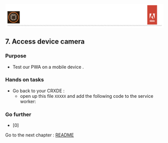 ![AEM Adobe](../chapters/images/Lab-Header.png)  

## 7. Access device camera 

### Purpose

- Test our PWA on a mobile device .

### Hands on tasks

- Go back to your CRXDE :
  - open up this file 
`XXXXX` and add the following code to the service worker:



### Go further

- [0] 


Go to the next chapter : [README](../README.md)

